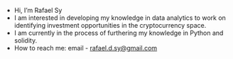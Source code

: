 - Hi, I’m Rafael Sy
- I am interested in developing my knowledge in data analytics to work on identifying investment opportunities in the cryptocurrency space. 
- I am  currently in the process of furthering my knowledge in Python and solidity.
- How to reach me:  email - rafael.d.sy@gmail.com 

